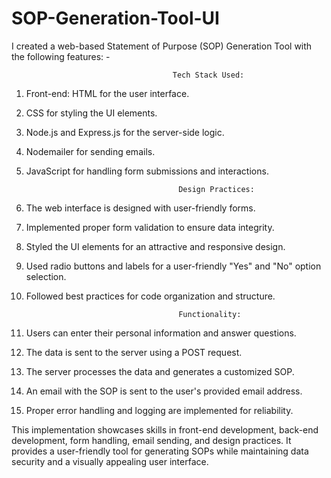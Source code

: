 # SOP-Generation-Tool-UI
I created a web-based Statement of Purpose (SOP) Generation Tool with the following features: -
                             
                                        Tech Stack Used:

1. Front-end: HTML for the user interface.
2. CSS for styling the UI elements.
3. Node.js and Express.js for the server-side logic.
4. Nodemailer for sending emails.
5. JavaScript for handling form submissions and interactions.

                                         Design Practices:

1. The web interface is designed with user-friendly forms.
2. Implemented proper form validation to ensure data integrity.
3. Styled the UI elements for an attractive and responsive design.
4. Used radio buttons and labels for a user-friendly "Yes" and "No" option selection.
5. Followed best practices for code organization and structure.

                                         Functionality:

1. Users can enter their personal information and answer questions.
2. The data is sent to the server using a POST request.
3. The server processes the data and generates a customized SOP.
4. An email with the SOP is sent to the user's provided email address.
5. Proper error handling and logging are implemented for reliability.

This implementation showcases skills in front-end development, back-end development, form handling, email sending, and design practices. 
It provides a user-friendly tool for generating SOPs while maintaining data security and a visually appealing user interface.
